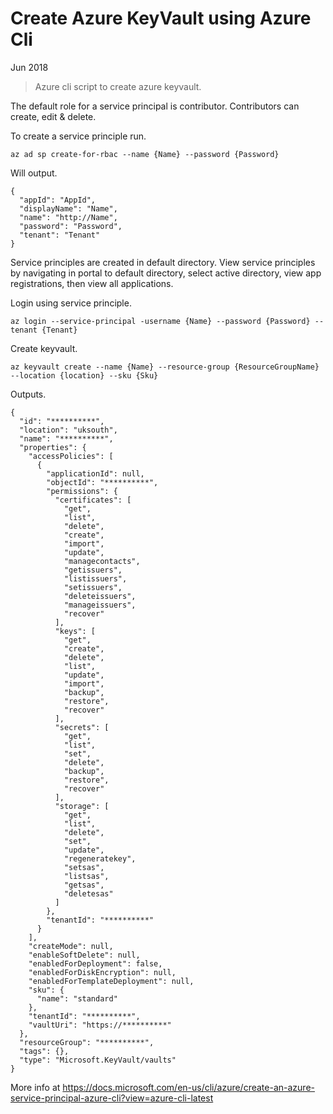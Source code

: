 # Create Azure KeyVault using Azure Cli

Jun 2018

> Azure cli script to create azure keyvault.

The default role for a service principal is contributor. Contributors can create, edit & delete. 

To create a service principle run.

```
az ad sp create-for-rbac --name {Name} --password {Password}
```

Will output.

```
{
  "appId": "AppId",
  "displayName": "Name",
  "name": "http://Name",
  "password": "Password",
  "tenant": "Tenant"
}
```

Service principles are created in default directory. View service principles by navigating in portal to default directory, select active directory, view app registrations, then view all applications.

Login using service principle.

```
az login --service-principal -username {Name} --password {Password} --tenant {Tenant}
```

Create keyvault.

```
az keyvault create --name {Name} --resource-group {ResourceGroupName} --location {location} --sku {Sku}
```

Outputs.
```
{
  "id": "**********",
  "location": "uksouth",
  "name": "**********",
  "properties": {
    "accessPolicies": [
      {
        "applicationId": null,
        "objectId": "**********",
        "permissions": {
          "certificates": [
            "get",
            "list",
            "delete",
            "create",
            "import",
            "update",
            "managecontacts",
            "getissuers",
            "listissuers",
            "setissuers",
            "deleteissuers",
            "manageissuers",
            "recover"
          ],
          "keys": [
            "get",
            "create",
            "delete",
            "list",
            "update",
            "import",
            "backup",
            "restore",
            "recover"
          ],
          "secrets": [
            "get",
            "list",
            "set",
            "delete",
            "backup",
            "restore",
            "recover"
          ],
          "storage": [
            "get",
            "list",
            "delete",
            "set",
            "update",
            "regeneratekey",
            "setsas",
            "listsas",
            "getsas",
            "deletesas"
          ]
        },
        "tenantId": "**********"
      }
    ],
    "createMode": null,
    "enableSoftDelete": null,
    "enabledForDeployment": false,
    "enabledForDiskEncryption": null,
    "enabledForTemplateDeployment": null,
    "sku": {
      "name": "standard"
    },
    "tenantId": "**********",
    "vaultUri": "https://**********"
  },
  "resourceGroup": "**********",
  "tags": {},
  "type": "Microsoft.KeyVault/vaults"
}
```

More info at https://docs.microsoft.com/en-us/cli/azure/create-an-azure-service-principal-azure-cli?view=azure-cli-latest